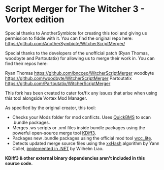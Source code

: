 # Script Merger for The Witcher 3 - Vortex edition

Special thanks to AnotherSymbiote for creating this tool and giving us permission to fiddle with it.
You can find the original repo here: https://github.com/AnotherSymbiote/WitcherScriptMerger/

Special thanks to the developers of the unofficial patch (Ryan Thomas, woodbyte and Partoutatix) for allowing us to merge their work in. You can find their repos here:

Ryan Thomas   https://github.com/bncceo/WitcherScriptMerger
woodbyte  https://github.com/woodbyte/WitcherScriptMerger
Partoutatix  https://github.com/Partoutatix/WitcherScriptMerger

This fork has been created to cater for/fix any issues that arise when using this tool alongside Vortex Mod Manager.


As specified by the original creator, this tool:
- Checks your Mods folder for mod conflicts.  Uses [QuickBMS](http://aluigi.altervista.org/quickbms.htm) to scan .bundle packages.
- Merges .ws scripts or .xml files inside bundle packages using the powerful open-source merge tool [KDiff3](http://kdiff3.sourceforge.net/).
- Packages new .bundle packages using the official mod tool [wcc_lite](http://www.nexusmods.com/witcher3/news/12625/?).
- Detects updated merge source files using the [xxHash](https://github.com/Cyan4973/xxHash) algorithm by Yann Collet, [implemented in .NET](https://github.com/wilhelmliao/xxHash.NET) by Wilhelm Liao.

**KDiff3 & other external binary dependencies aren't included in this source code.**
